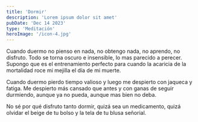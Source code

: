 ```yaml
---
title: 'Dormir'
description: 'Lorem ipsum dolor sit amet'
pubDate: 'Dec 14 2023'
type: 'Meditación'
heroImage: '/icon-4.jpg'
---
```


Cuando duermo no pienso en nada, no obtengo nada, no aprendo, no disfruto. Todo se torna oscuro e insensible, lo mas parecido a perecer. Supongo que es el entrenamiento perfecto para cuando la acaricia de la mortalidad roce mi mejilla el día de mi muerte.

Cuando duermo pierdo tiempo valioso y luego me despierto con jaqueca y fatiga. Me despierto más cansado que antes y con ganas de seguir durmiendo, aunque ya no pueda, aunque mas bien no deba.

No sé por qué disfruto tanto dormir, quizá sea un medicamento, quizá olvidar el beige de tu bolso y la tela de tu blusa señorial.
